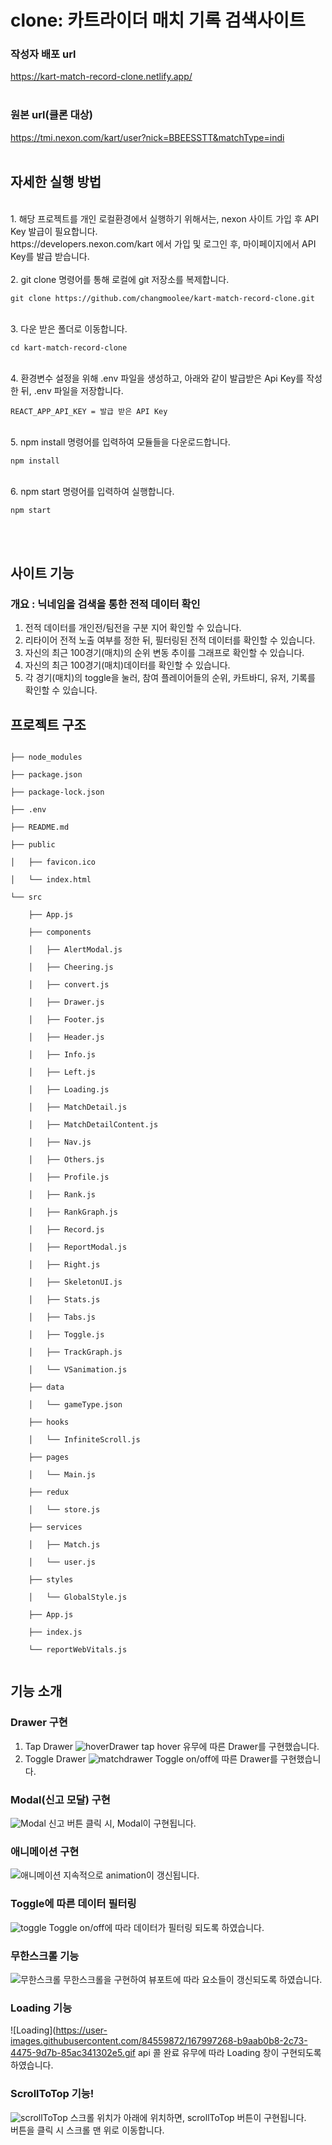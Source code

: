 <h1>clone: 카트라이더 매치 기록 검색사이트 </h1>


### 작성자 배포 url
https://kart-match-record-clone.netlify.app/
<br><br>
### 원본 url(클론 대상)
https://tmi.nexon.com/kart/user?nick=BBEESSTT&matchType=indi
<br><br>
## 자세한 실행 방법
<br>
1. 해당 프로젝트를 개인 로컬환경에서 실행하기 위해서는, nexon 사이트 가입 후 API Key 발급이 필요합니다.<br>
https://developers.nexon.com/kart 에서 가입 및 로그인 후, 마이페이지에서 API Key를 발급 받습니다.<br><br>
2. git clone 명령어를 통해 로컬에 git 저장소를 복제합니다.
<pre><code>git clone https://github.com/changmoolee/kart-match-record-clone.git</code></pre><br>
3. 다운 받은 폴더로 이동합니다.
<pre><code>cd kart-match-record-clone</code></pre><br>
4. 환경변수 설정을 위해 .env 파일을 생성하고, 아래와 같이 발급받은 Api Key를 작성한 뒤, .env 파일을 저장합니다.<pre><code>REACT_APP_API_KEY = 발급 받은 API Key</code></pre><br>
5. npm install 명령어를 입력하여 모듈들을 다운로드합니다.
<pre><code>npm install</code></pre><br>
6. npm start 명령어를 입력하여 실행합니다.
<pre><code>npm start</code></pre><br><br>

## 사이트 기능 <br>
### 개요 : 닉네임을 검색을 통한 전적 데이터 확인
1. 전적 데이터를 개인전/팀전을 구분 지어 확인할 수 있습니다.
2. 리타이어 전적 노출 여부를 정한 뒤, 필터링된 전적 데이터를 확인할 수 있습니다.
3. 자신의 최근 100경기(매치)의 순위 변동 추이를 그래프로 확인할 수 있습니다.
4. 자신의 최근 100경기(매치)데이터를 확인할 수 있습니다.
5. 각 경기(매치)의 toggle을 눌러, 참여 플레이어들의 순위, 카트바디, 유저, 기록를 확인할 수 있습니다.

## 프로젝트 구조
<pre><code>
├── node_modules <br>
├── package.json <br>
├── package-lock.json <br>
├── .env <br>
├── README.md <br>
├── public <br>
│   ├── favicon.ico <br>
│   └── index.html <br>
└── src <br>
    ├── App.js <br> 
    ├── components <br>
    │   ├── AlertModal.js <br>
    │   ├── Cheering.js <br>
    │   ├── convert.js <br>
    │   ├── Drawer.js <br>
    │   ├── Footer.js <br>
    │   ├── Header.js <br>
    │   ├── Info.js <br>
    │   ├── Left.js <br>
    │   ├── Loading.js <br>
    │   ├── MatchDetail.js <br>
    │   ├── MatchDetailContent.js <br>
    │   ├── Nav.js <br>
    │   ├── Others.js <br>
    │   ├── Profile.js <br>
    │   ├── Rank.js <br>
    │   ├── RankGraph.js <br>
    │   ├── Record.js <br>
    │   ├── ReportModal.js <br>
    │   ├── Right.js <br>
    │   ├── SkeletonUI.js <br>
    │   ├── Stats.js <br>
    │   ├── Tabs.js <br>
    │   ├── Toggle.js <br>
    │   ├── TrackGraph.js <br>
    │   └── VSanimation.js <br>
    ├── data <br>
    │   └── gameType.json <br>
    ├── hooks <br>
    │   └── InfiniteScroll.js <br>
    ├── pages <br>
    │   └── Main.js <br>
    ├── redux <br>
    │   └── store.js <br>
    ├── services <br>
    │   ├── Match.js <br>
    │   └── user.js <br>
    ├── styles <br>
    │   └── GlobalStyle.js <br>
    ├── App.js <br>
    ├── index.js <br>
    └── reportWebVitals.js <br>
</code></pre>

## 기능 소개
### Drawer 구현
1. Tap Drawer
![hoverDrawer](https://user-images.githubusercontent.com/84559872/167997154-76275312-ac4f-446c-9dfb-d7cac68e0964.gif)
tap hover 유무에 따른 Drawer를 구현했습니다.<br>
2. Toggle Drawer
![matchdrawer](https://user-images.githubusercontent.com/84559872/167997506-8f09fee7-f20f-4d3b-97e9-1696907501d0.gif)
Toggle on/off에 따른 Drawer를 구현했습니다.<br>
### Modal(신고 모달) 구현
![Modal](https://user-images.githubusercontent.com/84559872/167997062-e293c6ae-a7ef-48c1-b39c-b3061293c7b6.gif)
신고 버튼 클릭 시, Modal이 구현됩니다.<br>
### 애니메이션 구현
![애니메이션](https://user-images.githubusercontent.com/84559872/167997086-53555483-e759-40dc-a8cb-87804168f267.gif)
지속적으로 animation이 갱신됩니다.<br>
### Toggle에 따른 데이터 필터링
![toggle](https://user-images.githubusercontent.com/84559872/167997204-98a4955e-eb11-4770-9acb-29944a335c4c.gif)
Toggle on/off에 따라 데이터가 필터링 되도록 하였습니다.<br>
### 무한스크롤 기능
![무한스크롤](https://user-images.githubusercontent.com/84559872/167997237-a1d718ef-7654-46a3-bf4f-c577718b737b.gif)
무한스크롤을 구현하여 뷰포트에 따라 요소들이 갱신되도록 하였습니다.<br>
### Loading 기능
![Loading](https://user-images.githubusercontent.com/84559872/167997268-b9aab0b8-2c73-4475-9d7b-85ac341302e5.gif
api 콜 완료 유무에 따라 Loading 창이 구현되도록 하였습니다.<br>
### ScrollToTop 기능!
![scrollToTop](https://user-images.githubusercontent.com/84559872/167997429-891e709e-bbb0-41ff-88e2-282998846d85.gif)
스크롤 위치가 아래에 위치하면, scrollToTop 버튼이 구현됩니다.<br> 버튼을 클릭 시 스크롤 맨 위로 이동합니다.<br>




